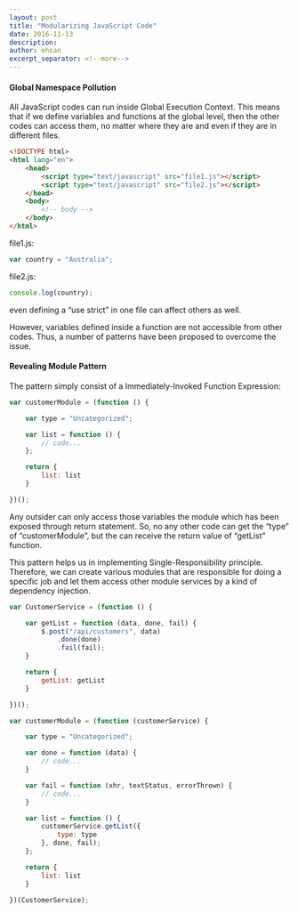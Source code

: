 ```yaml
---
layout: post
title: "Modularizing JavaScript Code"
date: 2016-11-13
description:
author: ehsan
excerpt_separator: <!--more-->
---
```


#### Global Namespace Pollution
All JavaScript codes can run inside Global Execution Context.
This means that if we define variables and functions at the global level, then the other codes can access them, no matter where they are and even if they are in different files.

```html
<!DOCTYPE html>
<html lang="en">
    <head>
        <script type="text/javascript" src="file1.js"></script>
        <script type="text/javascript" src="file2.js"></script>
    </head>
    <body>
        <!-- body -->
    </body>
</html>
```
<!--more-->
file1.js:

```javascript
var country = "Australia";
```

file2.js:

```javascript
console.log(country);
```

even defining a “use strict” in one file can affect others as well.

However, variables defined inside a function are not accessible from other codes. Thus, a number of patterns have been proposed to overcome the issue.

#### Revealing Module Pattern

The pattern simply consist of a Immediately-Invoked Function Expression:

```javascript
var customerModule = (function () {

    var type = "Uncategorized";

    var list = function () {
        // code...
    };

    return {
        list: list
    }

})();
```

Any outsider can only access those variables the module which has been exposed through return statement. So, no any other code can get the “type” of “customerModule”, but the can receive the return value of “getList” function.

This pattern helps us in implementing Single-Responsibility principle. Therefore, we can create various modules that are responsible for doing a specific job and let them access other module services by a kind of dependency injection.

```javascript
var CustomerService = (function () {

    var getList = function (data, done, fail) {
        $.post("/api/customers", data)
            .done(done)
            .fail(fail);
    }

    return {
        getList: getList
    }

})();

var customerModule = (function (customerService) {

    var type = "Uncategorized";

    var done = function (data) {
        // code...
    }

    var fail = function (xhr, textStatus, errorThrown) {
        // code...
    }

    var list = function () {
        customerService.getList({
            type: type
        }, done, fail);
    };

    return {
        list: list
    }

})(CustomerService);
```
